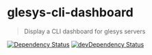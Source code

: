# glesys-cli-dashboard

> Display a CLI dashboard for glesys servers

[![Dependency Status](https://david-dm.org/kokarn/glesys-cli-dashboard.svg?theme=shields.io&style=flat)](https://david-dm.org/kokarn/glesys-cli-dashboard)
[![devDependency Status](https://david-dm.org/kokarn/glesys-cli-dashboard/dev-status.svg?theme=shields.io&style=flat)](https://david-dm.org/kokarn/glesys-cli-dashboard#info=devDependencies)
